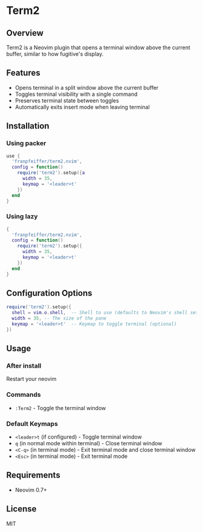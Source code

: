 # Term2

## Overview
Term2 is a Neovim plugin that opens a terminal window above the current buffer, similar to how fugitive's display.

## Features
- Opens terminal in a split window above the current buffer
- Toggles terminal visibility with a single command
- Preserves terminal state between toggles
- Automatically exits insert mode when leaving terminal

## Installation

### Using packer
```lua
use {
  'franpfeiffer/term2.nvim',
  config = function()
    require('term2').setup({a
      width = 35,
      keymap = '<leader>t'
    })
  end
}
```

### Using lazy
```lua
{
  'franpfeiffer/term2.nvim',
  config = function()
    require('term2').setup({
      width = 35,
      keymap = '<leader>t'
    })
  end
}
```

## Configuration Options
```lua
require('term2').setup({
  shell = vim.o.shell,  -- Shell to use (defaults to Neovim's shell setting)
  width = 35, -- The size of the pane
  keymap = '<leader>t'  -- Keymap to toggle terminal (optional)
})
```

## Usage
### After install
Restart your neovim

### Commands
- `:Term2` - Toggle the terminal window

### Default Keymaps
- `<leader>t` (if configured) - Toggle terminal window
- `q` (in normal mode within terminal) - Close terminal window
- `<C-q>` (in terminal mode) - Exit terminal mode and close terminal window
- `<Esc>` (in terminal mode) - Exit terminal mode

## Requirements
- Neovim 0.7+

## License
MIT
